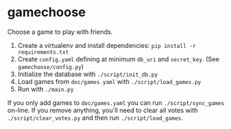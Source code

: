 gamechoose
==========

Choose a game to play with friends.

1. Create a virtualenv and install dependencies: `pip install -r requirements.txt`
2. Create `config.yaml` defining at minimum `db_uri` and `secret_key`. (See `gamechoose/config.py`)
3. Initialize the database with `./script/init_db.py`
4. Load games from `doc/games.yaml` with `./script/load_games.py`
5. Run with `./main.py`

If you only add games to `doc/games.yaml` you can run `./script/sync_games` on-line. If you remove anything, you'll need to clear all votes with `./script/clear_votes.py` and then run `./script/load_games`.

